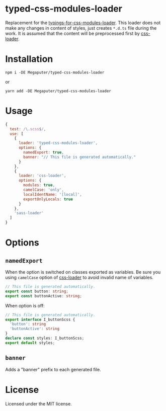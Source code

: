 # typed-css-modules-loader
Replacement for the [typings-for-css-modules-loader](https://github.com/Jimdo/typings-for-css-modules-loader). This loader does not make any changes in content of styles, just creates `*.d.ts` file during the work. It is assumed that the content will be preprocessed first by [css-loader](https://github.com/webpack-contrib/css-loader).

# Installation

```
npm i -DE Megaputer/typed-css-modules-loader
```
or
```
yarn add -DE Megaputer/typed-css-modules-loader
```

# Usage

```js
{
  test: /\.scss$/,
  use: [
    {
      loader: 'typed-css-modules-loader',
      options: {
        namedExport: true,
        banner: "// This file is generated automatically."
      }
    },
    {
      loader: 'css-loader',
      options: {
        modules: true,
        camelCase: 'only',
        localIdentName: '[local]',
        exportOnlyLocals: true
      }
    },
    'sass-loader'
  ]
}
```

# Options
## `namedExport`
When the option is switched on classes exported as variables. Be sure you using `camelCase` option of [css-loader](https://github.com/webpack-contrib/css-loader) to avoid invalid name of variables.

```ts
// This file is generated automatically.
export const button: string;
export const buttonActive: string;
```

When option is off:
```ts
// This file is generated automatically.
export interface I_buttonScss {
  'button': string
  'buttonActive': string
}
declare const styles: I_buttonScss;
export default styles;
```

## `banner`
Adds a "banner" prefix to each generated file.

# License
Licensed under the MIT license.